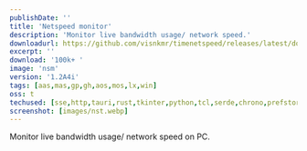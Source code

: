 ```yaml
---
publishDate: ''
title: 'Netspeed monitor'
description: 'Monitor live bandwidth usage/ network speed.'
downloadurl: https://github.com/visnkmr/timenetspeed/releases/latest/download/app-release.apk
excerpt: ''
download: '100k+ '
image: 'nsm'
version: '1.2A4i'
tags: [aas,mas,gp,gh,aos,mos,lx,win]
oss: t
techused: [sse,http,tauri,rust,tkinter,python,tcl,serde,chrono,prefstore,json,tiny_http,human-panic]
screenshot: [images/nst.webp]
---
```


Monitor live bandwidth usage/ network speed on PC.